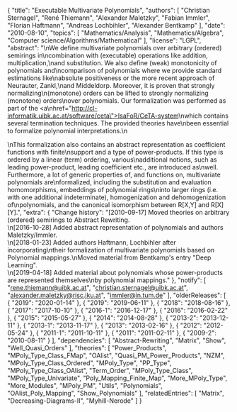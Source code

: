 {
    "title": "Executable Multivariate Polynomials",
    "authors": [
        "Christian Sternagel",
        "René Thiemann",
        "Alexander Maletzky",
        "Fabian Immler",
        "Florian Haftmann",
        "Andreas Lochbihler",
        "Alexander Bentkamp"
    ],
    "date": "2010-08-10",
    "topics": [
        "Mathematics/Analysis",
        "Mathematics/Algebra",
        "Computer science/Algorithms/Mathematical"
    ],
    "license": "LGPL",
    "abstract": "\nWe define multivariate polynomials over arbitrary (ordered) semirings in\ncombination with (executable) operations like addition, multiplication,\nand substitution. We also define (weak) monotonicity of polynomials and\ncomparison of polynomials where we provide standard estimations like\nabsolute positiveness or the more recent approach of Neurauter, Zankl,\nand Middeldorp. Moreover, it is proven that strongly normalizing\n(monotone) orders can be lifted to strongly normalizing (monotone) orders\nover polynomials. Our formalization was performed as part of the <a\nhref=\"http://cl-informatik.uibk.ac.at/software/ceta\">IsaFoR/CeTA-system</a>\nwhich contains several termination techniques. The provided theories have\nbeen essential to  formalize polynomial interpretations.\n<p>\nThis formalization also contains an abstract representation as coefficient functions with finite\nsupport and a type of power-products. If this type is ordered by a linear (term) ordering, various\nadditional notions, such as leading power-product, leading coefficient etc., are introduced as\nwell. Furthermore, a lot of generic properties of, and functions on, multivariate polynomials are\nformalized, including the substitution and evaluation homomorphisms, embeddings of polynomial rings\ninto larger rings (i.e. with one additional indeterminate), homogenization and dehomogenization of\npolynomials, and the canonical isomorphism between R[X,Y] and R[X][Y].",
    "extra": {
        "Change history": "[2010-09-17] Moved theories on arbitrary (ordered) semirings to Abstract Rewriting.<br>\n[2016-10-28] Added abstract representation of polynomials and authors Maletzky/Immler.<br>\n[2018-01-23] Added authors Haftmann, Lochbihler after incorporating\ntheir formalization of multivariate polynomials based on Polynomial mappings.\nMoved material from Bentkamp's entry \"Deep Learning\".<br>\n[2019-04-18] Added material about polynomials whose power-products are represented themselves\nby polynomial mappings."
    },
    "notify": [
        "rene.thiemann@uibk.ac.at",
        "christian.sternagel@uibk.ac.at",
        "alexander.maletzky@risc.jku.at",
        "immler@in.tum.de"
    ],
    "olderReleases": [
        {
            "2019": "2020-01-14"
        },
        {
            "2019": "2019-06-11"
        },
        {
            "2018": "2018-08-16"
        },
        {
            "2017": "2017-10-10"
        },
        {
            "2016-1": "2016-12-17"
        },
        {
            "2016": "2016-02-22"
        },
        {
            "2015": "2015-05-27"
        },
        {
            "2014": "2014-08-28"
        },
        {
            "2013-2": "2013-12-11"
        },
        {
            "2013-1": "2013-11-17"
        },
        {
            "2013": "2013-02-16"
        },
        {
            "2012": "2012-05-24"
        },
        {
            "2011-1": "2011-10-11"
        },
        {
            "2011": "2011-02-11"
        },
        {
            "2009-2": "2010-08-11"
        }
    ],
    "dependencies": [
        "Abstract-Rewriting",
        "Matrix",
        "Show",
        "Well_Quasi_Orders"
    ],
    "theories": [
        "Power_Products",
        "MPoly_Type_Class_FMap",
        "OAlist",
        "Quasi_PM_Power_Products",
        "NZM",
        "MPoly_Type_Class_Ordered",
        "MPoly_Type",
        "PP_Type",
        "MPoly_Type_Class_OAlist",
        "Term_Order",
        "MPoly_Type_Class",
        "MPoly_Type_Univariate",
        "Poly_Mapping_Finite_Map",
        "More_MPoly_Type",
        "More_Modules",
        "MPoly_PM",
        "Utils",
        "Polynomials",
        "OAlist_Poly_Mapping",
        "Show_Polynomials"
    ],
    "relatedEntries": [
        "Matrix",
        "Decreasing-Diagrams-II",
        "Myhill-Nerode"
    ]
}